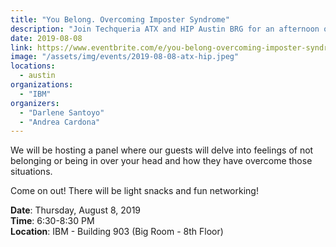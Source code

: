 ```yaml
---
title: "You Belong. Overcoming Imposter Syndrome"
description: "Join Techqueria ATX and HIP Austin BRG for an afternoon of deep discussions around overcoming imposter syndrome."
date: 2019-08-08
link: https://www.eventbrite.com/e/you-belong-overcoming-imposter-syndrome-tickets-67228741977/
image: "/assets/img/events/2019-08-08-atx-hip.jpeg"
locations:
  - austin
organizations:
  - "IBM"
organizers:
  - "Darlene Santoyo"
  - "Andrea Cardona"
---
```


We will be hosting a panel where our guests will delve into feelings of not belonging or being in over your head and how they have overcome those situations.

Come on out! There will be light snacks and fun networking!

**Date**: Thursday, August 8, 2019\
**Time**: 6:30-8:30 PM\
**Location**: IBM - Building 903 (Big Room - 8th Floor)